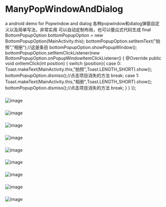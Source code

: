 # ManyPopWindowAndDialog
a android demo for Popwindow and dialog  各种popwindow和dialog弹窗自定义以及简单写法，非常实用
可以自动定制布局，也可以傻瓜式代码生成
final BottomPopupOption bottomPopupOption = new BottomPopupOption(MainActivity.this);
                bottomPopupOption.setItemText("拍照","相册");//这是条目
                bottomPopupOption.showPopupWindow();
                bottomPopupOption.setItemClickListener(new BottomPopupOption.onPopupWindowItemClickListener() {
                    @Override
                    public void onItemClick(int position) {
                        switch (position){
                            case 0:
                                Toast.makeText(MainActivity.this,"拍照",Toast.LENGTH_SHORT).show();
                                bottomPopupOption.dismiss();//点击项目消失的方法
                                break;
                            case 1:
                                Toast.makeText(MainActivity.this,"相册",Toast.LENGTH_SHORT).show();
                                bottomPopupOption.dismiss();//点击项目消失的方法
                                break;
                        }
                    }
                });
###
![image](https://github.com/PangHaHa12138/ManyPopWindowAndDialog/blob/master/screenhot/1.png)
###
![image](https://github.com/PangHaHa12138/ManyPopWindowAndDialog/blob/master/screenhot/2.png)
###
![image](https://github.com/PangHaHa12138/ManyPopWindowAndDialog/blob/master/screenhot/3.png)
###
![image](https://github.com/PangHaHa12138/ManyPopWindowAndDialog/blob/master/screenhot/4.png)
###
![image](https://github.com/PangHaHa12138/ManyPopWindowAndDialog/blob/master/screenhot/5.png)
###
![image](https://github.com/PangHaHa12138/ManyPopWindowAndDialog/blob/master/screenhot/6.png)
###
![image](https://github.com/PangHaHa12138/ManyPopWindowAndDialog/blob/master/screenhot/7.png)
###
![image](https://github.com/PangHaHa12138/ManyPopWindowAndDialog/blob/master/screenhot/8.png)
###
![image](https://github.com/PangHaHa12138/ManyPopWindowAndDialog/blob/master/screenhot/9.png)

